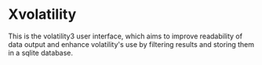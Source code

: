 # Xvolatility
This is the volatility3 user interface, which aims to improve readability of data output and enhance volatility's use by filtering results and storing them in a sqlite database.
